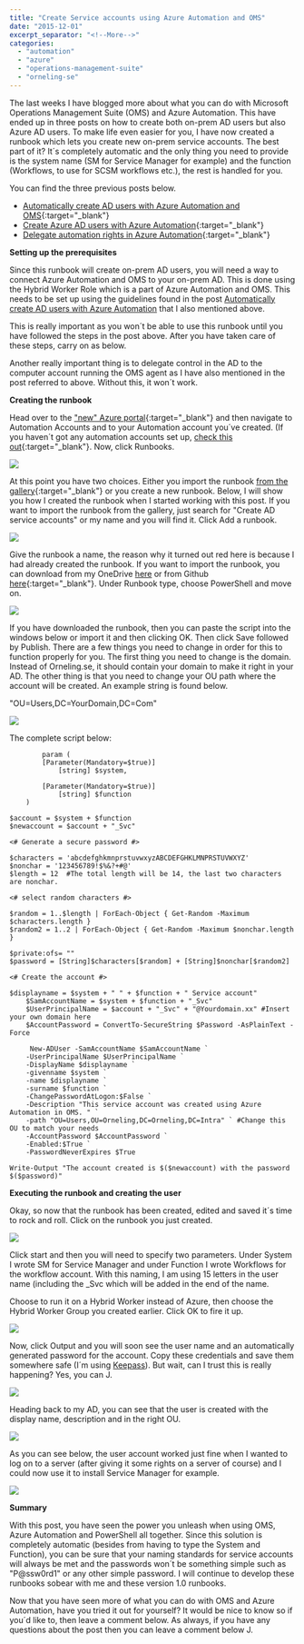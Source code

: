 ```yaml
---
title: "Create Service accounts using Azure Automation and OMS"
date: "2015-12-01"
excerpt_separator: "<!--More-->"
categories: 
  - "automation"
  - "azure"
  - "operations-management-suite"
  - "orneling-se"
---
```


The last weeks I have blogged more about what you can do with Microsoft Operations Management Suite (OMS) and Azure Automation. This have ended up in three posts on how to create both on-prem AD users but also Azure AD users. To make life even easier for you, I have now created a runbook which lets you create new on-prem service accounts. The best part of it? It´s completely automatic and the only thing you need to provide is the system name (SM for Service Manager for example) and the function (Workflows, to use for SCSM workflows etc.), the rest is handled for you.
<!--More-->
You can find the three previous posts below.

- [Automatically create AD users with Azure Automation and OMS](http://blog.orneling.se/2015/11/automatically-create-ad-users-with-azure-automation/){:target="_blank"}
- [Create Azure AD users with Azure Automation](http://blog.orneling.se/2015/11/create-azure-ad-users-with-azure-automation/){:target="_blank"}
- [Delegate automation rights in Azure Automation](http://blog.orneling.se/2015/11/delegate-automation-rights-azure-automation){:target="_blank"}

**Setting up the prerequisites**

Since this runbook will create on-prem AD users, you will need a way to connect Azure Automation and OMS to your on-prem AD. This is done using the Hybrid Worker Role which is a part of Azure Automation and OMS. This needs to be set up using the guidelines found in the post [Automatically create AD users with Azure Automation](http://blog.orneling.se/2015/11/automatically-create-ad-users-with-azure-automation/) that I also mentioned above.

This is really important as you won´t be able to use this runbook until you have followed the steps in the post above. After you have taken care of these steps, carry on as below.

Another really important thing is to delegate control in the AD to the computer account running the OMS agent as I have also mentioned in the post referred to above. Without this, it won´t work.

**Creating the runbook**

Head over to the ["new" Azure portal](https://portal.azure.com/){:target="_blank"} and then navigate to Automation Accounts and to your Automation account you´ve created. (If you haven´t got any automation accounts set up, [check this out](https://azure.microsoft.com/sv-se/documentation/articles/automation-create-runbook-from-samples/){:target="_blank"}. Now, click Runbooks.

![](https://blog.orneling.se/assets/images/2015/12/create_svc_acc_1.png)

At this point you have two choices. Either you import the runbook [from the gallery](https://gallery.technet.microsoft.com/Create-AD-service-accounts-55c4cd1d){:target="_blank"} or you create a new runbook. Below, I will show you how I created the runbook when I started working with this post. If you want to import the runbook from the gallery, just search for "Create AD service accounts" or my name and you will find it. Click Add a runbook.

![](https://blog.orneling.se/assets/images/2015/12/create_svc_acc_2.png)

Give the runbook a name, the reason why it turned out red here is because I had already created the runbook. If you want to import the runbook, you can download from my OneDrive [here](http://1drv.ms/1lpEDqE) or from Github [here](https://github.com/DanielOrneling/OMS-Automation---Create-AD-Service.Account){:target="_blank"}. Under Runbook type, choose PowerShell and move on.

![](https://blog.orneling.se/assets/images/2015/12/create_svc_acc_3.png)

If you have downloaded the runbook, then you can paste the script into the windows below or import it and then clicking OK. Then click Save followed by Publish. There are a few things you need to change in order for this to function properly for you. The first thing you need to change is the domain. Instead of Orneling.se, it should contain your domain to make it right in your AD. The other thing is that you need to change your OU path where the account will be created. An example string is found below.

"OU=Users,DC=YourDomain,DC=Com"

![](https://blog.orneling.se/assets/images/2015/12/create_svc_acc_4.png)

The complete script below:

```
		param (
		[Parameter(Mandatory=$true)]
			[string] $system,
			
		[Parameter(Mandatory=$true)]
			[string] $function	
	)

$account = $system + $function
$newaccount = $account + "_Svc"

<# Generate a secure password #>

$characters = 'abcdefghkmnprstuvwxyzABCDEFGHKLMNPRSTUVWXYZ'
$nonchar = '123456789!$%&?+#@'
$length = 12  #The total length will be 14, the last two characters are nonchar.

<# select random characters #>

$random = 1..$length | ForEach-Object { Get-Random -Maximum $characters.length }
$random2 = 1..2 | ForEach-Object { Get-Random -Maximum $nonchar.length }

$private:ofs= "" 
$password = [String]$characters[$random] + [String]$nonchar[$random2]

<# Create the account #>

$displayname = $system + " " + $function + " Service account"
	$SamAccountName = $system + $function + "_Svc"
	$UserPrincipalName = $account + "_Svc" + "@Yourdomain.xx" #Insert your own domain here
    $AccountPassword = ConvertTo-SecureString $Password -AsPlainText -Force

	 New-ADUser -SamAccountName $SamAccountName `
	-UserPrincipalName $UserPrincipalName `
	-DisplayName $displayname `
	-givenname $system `
	-name $displayname `
	-surname $function `
	-ChangePasswordAtLogon:$False `
	-Description "This service account was created using Azure Automation in OMS. " `
	-path "OU=Users,OU=Orneling,DC=Orneling,DC=Intra" ` #Change this OU to match your needs
    -AccountPassword $AccountPassword `
    -Enabled:$True `
    -PasswordNeverExpires $True
    
Write-Output "The account created is $($newaccount) with the password $($password)"
```

**Executing the runbook and creating the user**

Okay, so now that the runbook has been created, edited and saved it´s time to rock and roll. Click on the runbook you just created.

![](https://blog.orneling.se/assets/images/2015/12/create_svc_acc_5.png)

Click start and then you will need to specify two parameters. Under System I wrote SM for Service Manager and under Function I wrote Workflows for the workflow account. With this naming, I am using 15 letters in the user name (including the \_Svc which will be added in the end of the name.

Choose to run it on a Hybrid Worker instead of Azure, then choose the Hybrid Worker Group you created earlier. Click OK to fire it up.

![](https://blog.orneling.se/assets/images/2015/12/create_svc_acc_6.png)

Now, click Output and you will soon see the user name and an automatically generated password for the account. Copy these credentials and save them somewhere safe (I´m using [Keepass](http://keepass.info/)). But wait, can I trust this is really happening? Yes, you can J.

![](https://blog.orneling.se/assets/images/2015/12/create_svc_acc_7.png)

Heading back to my AD, you can see that the user is created with the display name, description and in the right OU.

![](https://blog.orneling.se/assets/images/2015/12/create_svc_acc_8.png)

As you can see below, the user account worked just fine when I wanted to log on to a server (after giving it some rights on a server of course) and I could now use it to install Service Manager for example.

![](https://blog.orneling.se/assets/images/2015/12/create_svc_acc_9.png)

**Summary**

With this post, you have seen the power you unleash when using OMS, Azure Automation and PowerShell all together. Since this solution is completely automatic (besides from having to type the System and Function), you can be sure that your naming standards for service accounts will always be met and the passwords won´t be something simple such as "P@ssw0rd1" or any other simple password. I will continue to develop these runbooks sobear with me and these version 1.0 runbooks.

Now that you have seen more of what you can do with OMS and Azure Automation, have you tried it out for yourself? It would be nice to know so if you´d like to, then leave a comment below. As always, if you have any questions about the post then you can leave a comment below J.
